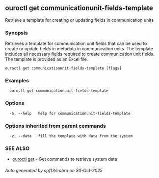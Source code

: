 ## ouroctl get communicationunit-fields-template

Retrieve a template for creating or updating fields in communication units

### Synopsis

Retrieves a template for communication unit fields that can be used to create or update fields in metadata in communication units.
The template includes all necessary fields required to create communication unit fields.
The template is provided as an Excel file.

```
ouroctl get communicationunit-fields-template [flags]
```

### Examples

```
  ouroctl get communicationunit-fields-template
```

### Options

```
  -h, --help   help for communicationunit-fields-template
```

### Options inherited from parent commands

```
  -z, --data   fill the template with data from the system
```

### SEE ALSO

* [ouroctl get](ouroctl_get.md)	 - Get commands to retrieve system data

###### Auto generated by spf13/cobra on 30-Oct-2025
